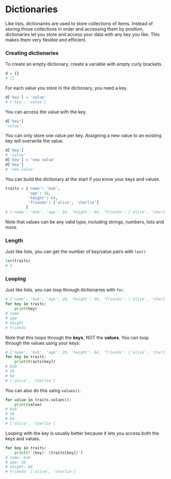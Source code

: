 # Dictionaries

Like lists, dictionaries are used to store collections of items. Instead of storing those collections in order and accessing them by position, dictionaries let you store and access your data with any key you like. This makes them very flexible and efficient.

### Creating dictionaries

To create an empty dictionary, create a variable with empty curly brackets.

```python
d = {}
# {}
```

For each value you store in the dictionary, you need a key.

```python
d['key'] = 'value'
# {'key': 'value'}
```

You can access the value with the key.

```python
d['key']
'value'
```

You can only store one value per key. Assigning a new value to an existing key will overwrite the value.

```python
d['key']
# 'value'
d['key'] = 'new value'
d['key']
# 'new value'
```

You can build the dictionary at the start if you know your keys and values.

```python
traits = {'name': 'bob',
          'age': 16,
          'height': 64,
          'friends': ['alice', 'charlie']
         }
# {'name': 'bob', 'age': 16, 'height': 64, 'friends': ['alice', 'charlie']}
```

Note that values can be any valid type, including strings, numbers, lists and more.

### Length

Just like lists, you can get the number of key/value pairs with `len()`

```python
len(traits)
# 4
```


### Looping

Just like lists, you can loop through dictionaries with `for`.

```python
# {'name': 'bob', 'age': 20, 'height': 64, 'friends': ['alice', 'charlie']}
for key in traits:
    print(key)
# name
# age
# height
# friends
```

Note that this loops through the __keys__, NOT the __values__. You can loop through the values using your keys:

```python
# {'name': 'bob', 'age': 20, 'height': 64, 'friends': ['alice', 'charlie']}
for key in traits:
    print(traits[key])
# bob
# 20
# 64
# ['alice', 'charlie']
```

You can also do this using `values()`.

```python
for value in traits.values():
    print(value)
# bob
# 20
# 64
# ['alice', 'charlie']
```

Looping with the key is usually better because it lets you access both the keys and values.

```python
for key in traits:
    print(f'{key}: {traits[key]}')
# name: bob
# age: 20
# height: 64
# friends: ['alice', 'charlie']
```



